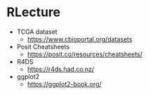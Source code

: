 # RLecture

* TCGA dataset
  + https://www.cbioportal.org/datasets
* Posit Cheatsheets
  + https://posit.co/resources/cheatsheets/
* R4DS
  + https://r4ds.had.co.nz/
* ggplot2
  + https://ggplot2-book.org/
